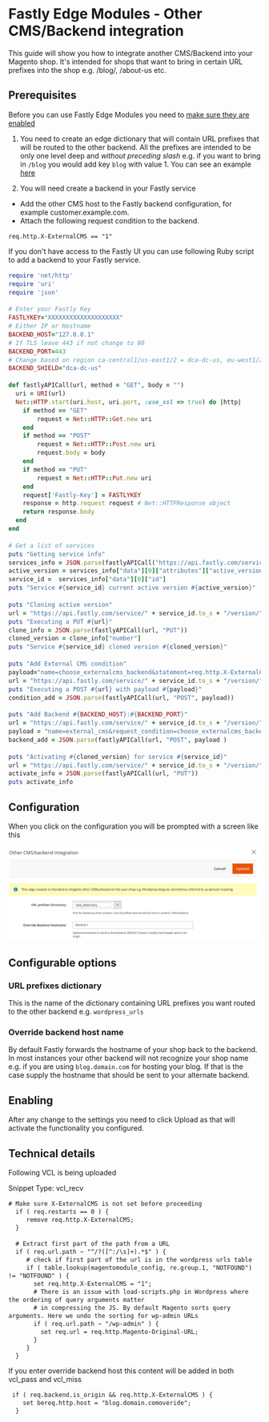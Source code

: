 # Fastly Edge Modules - Other CMS/Backend integration

This guide will show you how to integrate another CMS/Backend into your Magento shop. It's intended for shops that want
to bring in certain URL prefixes into the shop e.g. /blog/, /about-us etc.

## Prerequisites

Before you can use Fastly Edge Modules you need to [make sure they are enabled](https://github.com/fastly/fastly-magento2/blob/master/Documentation/Guides/Edge-Modules/EDGE-MODULES.md)

1. You need to create an edge dictionary that will contain URL prefixes that will be routed to the other backend. All the prefixes
are intended to be only one level deep and *without preceding slash* e.g. if you want to bring in `/blog` you would add key `blog` with 
value 1. You can see an example [here](https://devdocs.magento.com/guides/v2.3/cloud/cdn/fastly-vcl-wordpress.html#edge-dictionary)

2. You will need create a backend in your Fastly service

- Add the other CMS host to the Fastly backend configuration, for example customer.example.com.
- Attach the following request condition to the backend.

```
req.http.X-ExternalCMS == "1"
```

If you don't have access to the Fastly UI you can use following Ruby script to add a backend to your Fastly service.

```ruby
require 'net/http'
require 'uri'
require 'json'

# Enter your Fastly Key
FASTLYKEY="XXXXXXXXXXXXXXXXXXXX"
# Either IP or Hostname
BACKEND_HOST="127.0.0.1"
# If TLS leave 443 if not change to 80
BACKEND_PORT=443
# Change based on region ca-central1/us-east1/2 = dca-dc-us, eu-west1/2 = london-uk, ap-southeast-2 = sydney-au, us-west2 = sea-wa-us
BACKEND_SHIELD="dca-dc-us"

def fastlyAPICall(url, method = "GET", body = "")
  uri = URI(url)
  Net::HTTP.start(uri.host, uri.port, :use_ssl => true) do |http|
    if method == "GET"
        request = Net::HTTP::Get.new uri
    end
    if method == "POST"
        request = Net::HTTP::Post.new uri
        request.body = body
    end
    if method == "PUT"
        request = Net::HTTP::Put.new uri
    end
    request['Fastly-Key'] = FASTLYKEY
    response = http.request request # Net::HTTPResponse object
    return response.body
  end
end

# Get a list of services
puts "Getting service info"
services_info = JSON.parse(fastlyAPICall("https://api.fastly.com/services"))
active_version = services_info["data"][0]["attributes"]["active_version"]
service_id =  services_info["data"][0]["id"]
puts "Service #{service_id} current active version #{active_version}"

puts "Cloning active version"
url = "https://api.fastly.com/service/" + service_id.to_s + "/version/" + active_version.to_s + "/clone"
puts "Executing a PUT #{url}"
clone_info = JSON.parse(fastlyAPICall(url, "PUT"))
cloned_version = clone_info["number"]
puts "Service #{service_id} cloned version #{cloned_version}"

puts "Add External CMS condition"
payload="name=choose_externalcms_backend&statement=req.http.X-ExternalCMS == \"1\"&type=REQUEST&priority=10"
url = "https://api.fastly.com/service/" + service_id.to_s + "/version/" + cloned_version.to_s + "/condition"
puts "Executing a POST #{url} with payload #{payload}"
condition_add = JSON.parse(fastlyAPICall(url, "POST", payload))

puts "Add Backend #{BACKEND_HOST}:#{BACKEND_PORT}"
url = "https://api.fastly.com/service/" + service_id.to_s + "/version/" + cloned_version.to_s + "/backend"
payload = "name=external_cms&request_condition=choose_externalcms_backend&port=" + BACKEND_PORT.to_s + "&address=" + BACKEND_HOST.to_s + "shield=" + BACKEND_SHIELD.to_s)
backend_add = JSON.parse(fastlyAPICall(url, "POST", payload )

puts "Activating #{cloned_version} for service #{service_id}"
url = "https://api.fastly.com/service/" + service_id.to_s + "/version/" + cloned_version.to_s + "/activate"
activate_info = JSON.parse(fastlyAPICall(url, "PUT"))
puts activate_info
```


## Configuration

When you click on the configuration you will be prompted with a screen like this

![Fastly Edge Module Other CMS/Backend integration](../../images/guides/edge-modules/edgemodule-othercms-integration.png "Fastly Edge Module Other CMS/Backend integration")

## Configurable options

### URL prefixes dictionary

This is the name of the dictionary containing URL prefixes you want routed to the other backend e.g. `wordpress_urls`

### Override backend host name

By default Fastly forwards the hostname of your shop back to the backend. In most instances your other backend will not recognize
your shop name e.g. if you are using `blog.domain.com` for hosting your blog. If that is the case supply the hostname that should
be sent to your alternate backend.

## Enabling

After any change to the settings you need to click Upload as that will activate the functionality you configured.

## Technical details

Following VCL is being uploaded 

Snippet Type: vcl_recv

```
# Make sure X-ExternalCMS is not set before proceeding
  if ( req.restarts == 0 ) {
     remove req.http.X-ExternalCMS;
  }

  # Extract first part of the path from a URL
  if ( req.url.path ~ "^/?([^:/\s]+).*$" ) {
     # check if first part of the url is in the wordpress urls table
     if ( table.lookup(magentomodule_config, re.group.1, "NOTFOUND") != "NOTFOUND" ) {
       set req.http.X-ExternalCMS = "1";
       # There is an issue with load-scripts.php in Wordpress where the ordering of query arguments matter
       # in compressing the JS. By default Magento sorts query arguments. Here we undo the sorting for wp-admin URLs
       if ( req.url.path ~ "/wp-admin" ) {
         set req.url = req.http.Magento-Original-URL;
       }
     }
  }
```

If you enter override backend host this content will be added in both vcl_pass and vcl_miss

```
 if ( req.backend.is_origin && req.http.X-ExternalCMS ) {
    set bereq.http.host = "blog.domain.comoveride";
  }
```
